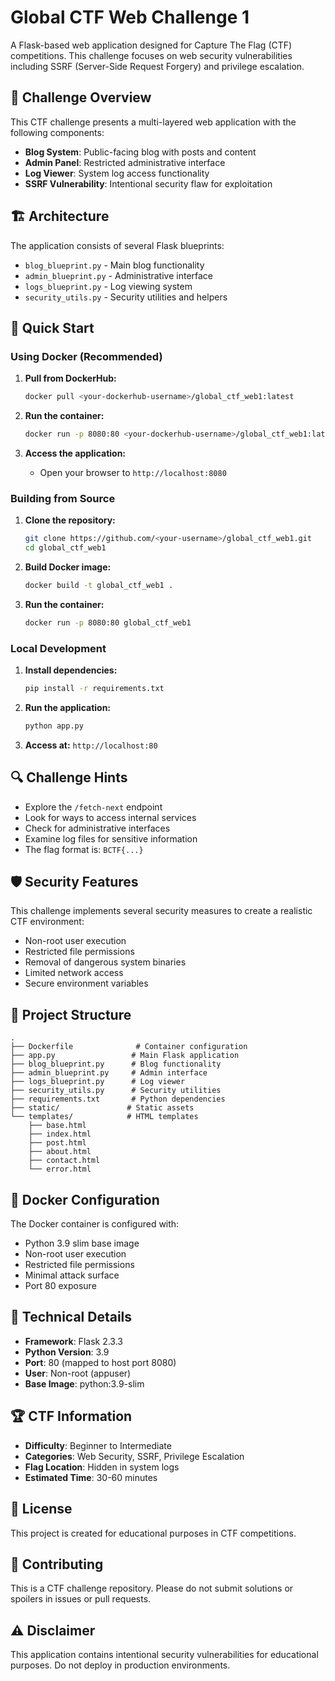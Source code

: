 # Global CTF Web Challenge 1

A Flask-based web application designed for Capture The Flag (CTF) competitions. This challenge focuses on web security vulnerabilities including SSRF (Server-Side Request Forgery) and privilege escalation.

## 🎯 Challenge Overview

This CTF challenge presents a multi-layered web application with the following components:
- **Blog System**: Public-facing blog with posts and content
- **Admin Panel**: Restricted administrative interface
- **Log Viewer**: System log access functionality
- **SSRF Vulnerability**: Intentional security flaw for exploitation

## 🏗️ Architecture

The application consists of several Flask blueprints:
- `blog_blueprint.py` - Main blog functionality
- `admin_blueprint.py` - Administrative interface
- `logs_blueprint.py` - Log viewing system
- `security_utils.py` - Security utilities and helpers

## 🚀 Quick Start

### Using Docker (Recommended)

1. **Pull from DockerHub:**
   ```bash
   docker pull <your-dockerhub-username>/global_ctf_web1:latest
   ```

2. **Run the container:**
   ```bash
   docker run -p 8080:80 <your-dockerhub-username>/global_ctf_web1:latest
   ```

3. **Access the application:**
   - Open your browser to `http://localhost:8080`

### Building from Source

1. **Clone the repository:**
   ```bash
   git clone https://github.com/<your-username>/global_ctf_web1.git
   cd global_ctf_web1
   ```

2. **Build Docker image:**
   ```bash
   docker build -t global_ctf_web1 .
   ```

3. **Run the container:**
   ```bash
   docker run -p 8080:80 global_ctf_web1
   ```

### Local Development

1. **Install dependencies:**
   ```bash
   pip install -r requirements.txt
   ```

2. **Run the application:**
   ```bash
   python app.py
   ```

3. **Access at:** `http://localhost:80`

## 🔍 Challenge Hints

- Explore the `/fetch-next` endpoint
- Look for ways to access internal services
- Check for administrative interfaces
- Examine log files for sensitive information
- The flag format is: `BCTF{...}`

## 🛡️ Security Features

This challenge implements several security measures to create a realistic CTF environment:
- Non-root user execution
- Restricted file permissions
- Removal of dangerous system binaries
- Limited network access
- Secure environment variables

## 📁 Project Structure

```
.
├── Dockerfile              # Container configuration
├── app.py                 # Main Flask application
├── blog_blueprint.py      # Blog functionality
├── admin_blueprint.py     # Admin interface
├── logs_blueprint.py      # Log viewer
├── security_utils.py      # Security utilities
├── requirements.txt       # Python dependencies
├── static/               # Static assets
└── templates/            # HTML templates
    ├── base.html
    ├── index.html
    ├── post.html
    ├── about.html
    ├── contact.html
    └── error.html
```

## 🐳 Docker Configuration

The Docker container is configured with:
- Python 3.9 slim base image
- Non-root user execution
- Restricted file permissions
- Minimal attack surface
- Port 80 exposure

## 🔧 Technical Details

- **Framework**: Flask 2.3.3
- **Python Version**: 3.9
- **Port**: 80 (mapped to host port 8080)
- **User**: Non-root (appuser)
- **Base Image**: python:3.9-slim

## 🏆 CTF Information

- **Difficulty**: Beginner to Intermediate
- **Categories**: Web Security, SSRF, Privilege Escalation
- **Flag Location**: Hidden in system logs
- **Estimated Time**: 30-60 minutes

## 📝 License

This project is created for educational purposes in CTF competitions.

## 🤝 Contributing

This is a CTF challenge repository. Please do not submit solutions or spoilers in issues or pull requests.

## ⚠️ Disclaimer

This application contains intentional security vulnerabilities for educational purposes. Do not deploy in production environments.
